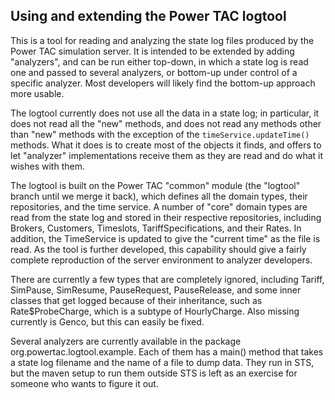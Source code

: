 ## Using and extending the Power TAC logtool

This is a tool for reading and analyzing the state log files produced by the Power TAC simulation server. It is intended to be extended by adding "analyzers", and can be run either top-down, in which a state log is read one and passed to several analyzers, or bottom-up under control of a specific analyzer. Most developers will likely find the bottom-up approach more usable.

The logtool currently does not use all the data in a state log; in particular, it does not read all the "new" methods, and does not read any methods other than "new" methods with the exception of the ```timeService.updateTime()``` methods. What it does is to create most of the objects it finds, and offers to let "analyzer" implementations receive them as they are read and do what it wishes with them.

The logtool is built on the Power TAC "common" module (the "logtool" branch until we merge it back), which defines all the domain types, their repositories, and the time service. A number of "core" domain types are read from the state log and stored in their respective repositories, including Brokers, Customers, Timeslots, TariffSpecifications, and their Rates. In addition, the TimeService is updated to give the "current time" as the file is read. As the tool is further developed, this capability should give a fairly complete reproduction of the server environment to analyzer developers. 

There are currently a few types that are completely ignored, including Tariff, SimPause, SimResume, PauseRequest, PauseRelease, and some inner classes that get logged because of their inheritance, such as Rate$ProbeCharge, which is a subtype of HourlyCharge. Also missing currently is Genco, but this can easily be fixed.

Several analyzers are currently available in the package org.powertac.logtool.example. Each of them has a main() method that takes a state log filename and the name of a file to dump data. They run in STS, but the maven setup to run them outside STS is left as an exercise for someone who wants to figure it out.
